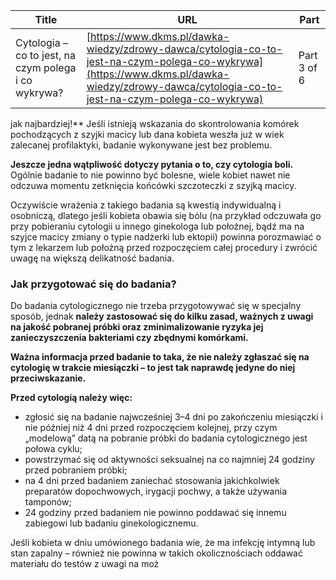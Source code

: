 | **Title**       | **URL**           | **Part**              |
|-----------------|-------------------|-----------------------|
| Cytologia – co to jest, na czym polega i co wykrywa?         | [https://www.dkms.pl/dawka-wiedzy/zdrowy-dawca/cytologia-co-to-jest-na-czym-polega-co-wykrywa](https://www.dkms.pl/dawka-wiedzy/zdrowy-dawca/cytologia-co-to-jest-na-czym-polega-co-wykrywa)    | Part 3 of 6          |

jak najbardziej!** Jeśli istnieją wskazania do skontrolowania komórek pochodzących z szyjki macicy lub dana kobieta weszła już w wiek zalecanej profilaktyki, badanie wykonywane jest bez problemu.


**Jeszcze jedna wątpliwość dotyczy pytania o to, czy cytologia boli.** Ogólnie badanie to nie powinno być bolesne, wiele kobiet nawet nie odczuwa momentu zetknięcia końcówki szczoteczki z szyjką macicy.


Oczywiście wrażenia z takiego badania są kwestią indywidualną i osobniczą, dlatego jeśli kobieta obawia się bólu (na przykład odczuwała go przy pobieraniu cytologii u innego ginekologa lub położnej, bądź ma na szyjce macicy zmiany o typie nadżerki lub ektopii) powinna porozmawiać o tym z lekarzem lub położną przed rozpoczęciem całej procedury i zwrócić uwagę na większą delikatność badania.


### Jak przygotować się do badania?


Do badania cytologicznego nie trzeba przygotowywać się w specjalny sposób, jednak **należy zastosować się do kilku zasad, ważnych z uwagi na jakość pobranej próbki oraz zminimalizowanie ryzyka jej zanieczyszczenia bakteriami czy zbędnymi komórkami.**


**Ważna informacja przed badanie to taka, że nie należy zgłaszać się na cytologię w trakcie miesiączki – to jest tak naprawdę jedyne do niej przeciwskazanie.**


**Przed cytologią należy więc:**


* zgłosić się na badanie najwcześniej 3–4 dni po zakończeniu miesiączki i nie później niż 4 dni przed rozpoczęciem kolejnej, przy czym „modelową” datą na pobranie próbki do badania cytologicznego jest połowa cyklu;
* powstrzymać się od aktywności seksualnej na co najmniej 24 godziny przed pobraniem próbki;
* na 4 dni przed badaniem zaniechać stosowania jakichkolwiek preparatów dopochwowych, irygacji pochwy, a także używania tamponów;
* 24 godziny przed badaniem nie powinno poddawać się innemu zabiegowi lub badaniu ginekologicznemu.


Jeśli kobieta w dniu umówionego badania wie, że ma infekcję intymną lub stan zapalny – również nie powinna w takich okolicznościach oddawać materiału do testów z uwagi na moż